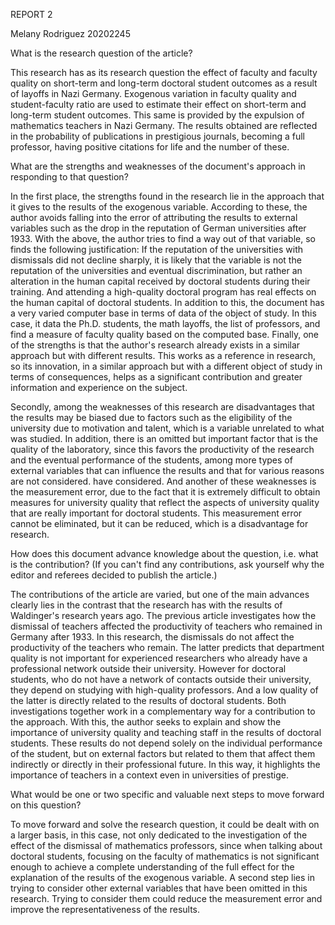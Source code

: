 REPORT 2


Melany Rodriguez
20202245


What is the research question of the article?

This research has as its research question the effect of faculty and faculty quality on short-term and long-term doctoral student outcomes as a result of layoffs in Nazi Germany.
Exogenous variation in faculty quality and student-faculty ratio are used to estimate their effect on short-term and long-term student outcomes. This same is provided by the expulsion of mathematics teachers in Nazi Germany. The results obtained are reflected in the probability of publications in prestigious journals, becoming a full professor, having positive citations for life and the number of these.
 
What are the strengths and weaknesses of the document's approach in responding to that question?

In the first place, the strengths found in the research lie in the approach that it gives to the results of the exogenous variable. According to these, the author avoids falling into the error of attributing the results to external variables such as the drop in the reputation of German universities after 1933. With the above, the author tries to find a way out of that variable, so finds the following justification: If the reputation of the universities with dismissals did not decline sharply, it is likely that the variable is not the reputation of the universities and eventual discrimination, but rather an alteration in the human capital received by doctoral students during their training. And attending a high-quality doctoral program has real effects on the human capital of doctoral students.
In addition to this, the document has a very varied computer base in terms of data of the object of study. In this case, it data the Ph.D. students, the math layoffs, the list of professors, and find a measure of faculty quality based on the computed base.
Finally, one of the strengths is that the author's research already exists in a similar approach but with different results. This works as a reference in research, so its innovation, in a similar approach but with a different object of study in terms of consequences, helps as a significant contribution and greater information and experience on the subject.

Secondly, among the weaknesses of this research are disadvantages that the results may be biased due to factors such as the eligibility of the university due to motivation and talent, which is a variable unrelated to what was studied. In addition, there is an omitted but important factor that is the quality of the laboratory, since this favors the productivity of the research and the eventual performance of the students, among more types of external variables that can influence the results and that for various reasons are not considered. have considered.
And another of these weaknesses is the measurement error, due to the fact that it is extremely difficult to obtain measures for university quality that reflect the aspects of university quality that are really important for doctoral students. This measurement error cannot be eliminated, but it can be reduced, which is a disadvantage for research.


How does this document advance knowledge about the question, i.e. what is the contribution? (If you can't find any contributions, ask yourself why the editor and referees decided to publish the article.)

The contributions of the article are varied, but one of the main advances clearly lies in the contrast that the research has with the results of Waldinger's research years ago. The previous article investigates how the dismissal of teachers affected the productivity of teachers who remained in Germany after 1933. In this research, the dismissals do not affect the productivity of the teachers who remain. The latter predicts that department quality is not important for experienced researchers who already have a professional network outside their university. However for doctoral students, who do not have a network of contacts outside their university, they depend on studying with high-quality professors. And a low quality of the latter is directly related to the results of doctoral students. Both investigations together work in a complementary way for a contribution to the approach. With this, the author seeks to explain and show the importance of university quality and teaching staff in the results of doctoral students. These results do not depend solely on the individual performance of the student, but on external factors but related to them that affect them indirectly or directly in their professional future. In this way, it highlights the importance of teachers in a context even in universities of prestige.

What would be one or two specific and valuable next steps to move forward on this question?

To move forward and solve the research question, it could be dealt with on a larger basis, in this case, not only dedicated to the investigation of the effect of the dismissal of mathematics professors, since when talking about doctoral students, focusing on the faculty of mathematics is not significant enough to achieve a complete understanding of the full effect for the explanation of the results of the exogenous variable.
A second step lies in trying to consider other external variables that have been omitted in this research. Trying to consider them could reduce the measurement error and improve the representativeness of the results.